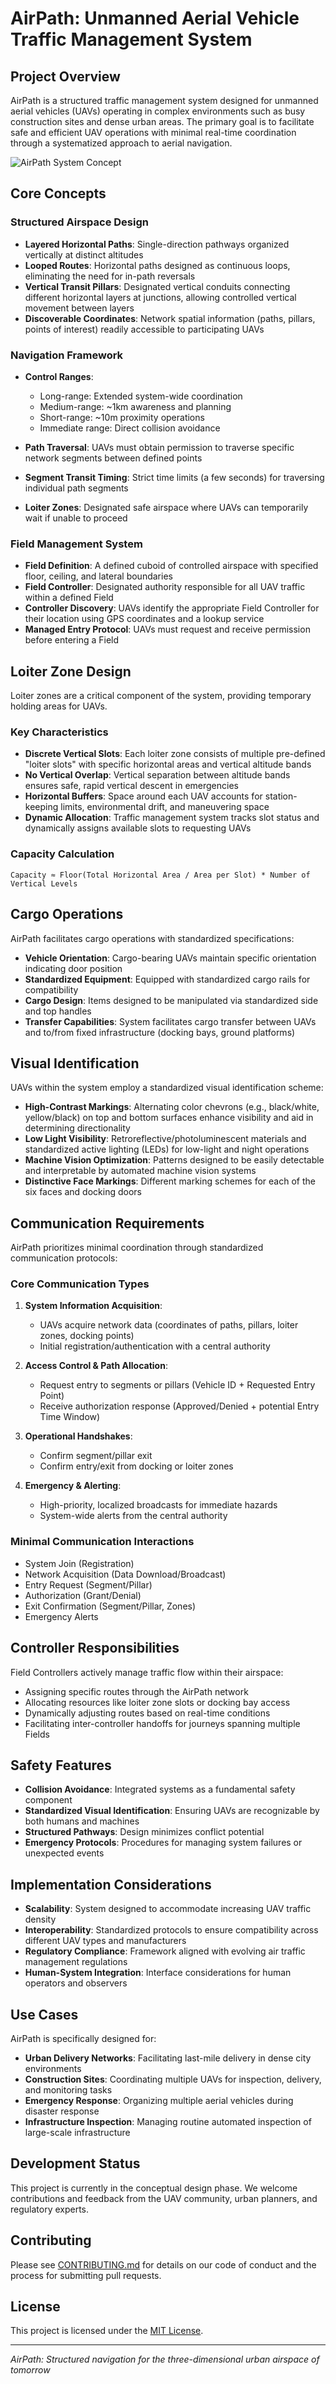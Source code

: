 # AirPath: Unmanned Aerial Vehicle Traffic Management System

## Project Overview

AirPath is a structured traffic management system designed for unmanned aerial vehicles (UAVs) operating in complex environments such as busy construction sites and dense urban areas. The primary goal is to facilitate safe and efficient UAV operations with minimal real-time coordination through a systematized approach to aerial navigation.

![AirPath System Concept](https://via.placeholder.com/800x400?text=AirPath+System+Visualization)

## Core Concepts

### Structured Airspace Design

- **Layered Horizontal Paths**: Single-direction pathways organized vertically at distinct altitudes
- **Looped Routes**: Horizontal paths designed as continuous loops, eliminating the need for in-path reversals
- **Vertical Transit Pillars**: Designated vertical conduits connecting different horizontal layers at junctions, allowing controlled vertical movement between layers
- **Discoverable Coordinates**: Network spatial information (paths, pillars, points of interest) readily accessible to participating UAVs

### Navigation Framework

- **Control Ranges**:
  - Long-range: Extended system-wide coordination
  - Medium-range: ~1km awareness and planning
  - Short-range: ~10m proximity operations
  - Immediate range: Direct collision avoidance

- **Path Traversal**: UAVs must obtain permission to traverse specific network segments between defined points
- **Segment Transit Timing**: Strict time limits (a few seconds) for traversing individual path segments
- **Loiter Zones**: Designated safe airspace where UAVs can temporarily wait if unable to proceed

### Field Management System

- **Field Definition**: A defined cuboid of controlled airspace with specified floor, ceiling, and lateral boundaries
- **Field Controller**: Designated authority responsible for all UAV traffic within a defined Field
- **Controller Discovery**: UAVs identify the appropriate Field Controller for their location using GPS coordinates and a lookup service
- **Managed Entry Protocol**: UAVs must request and receive permission before entering a Field

## Loiter Zone Design

Loiter zones are a critical component of the system, providing temporary holding areas for UAVs.

### Key Characteristics

- **Discrete Vertical Slots**: Each loiter zone consists of multiple pre-defined "loiter slots" with specific horizontal areas and vertical altitude bands
- **No Vertical Overlap**: Vertical separation between altitude bands ensures safe, rapid vertical descent in emergencies
- **Horizontal Buffers**: Space around each UAV accounts for station-keeping limits, environmental drift, and maneuvering space
- **Dynamic Allocation**: Traffic management system tracks slot status and dynamically assigns available slots to requesting UAVs

### Capacity Calculation

```
Capacity ≈ Floor(Total Horizontal Area / Area per Slot) * Number of Vertical Levels
```

## Cargo Operations

AirPath facilitates cargo operations with standardized specifications:

- **Vehicle Orientation**: Cargo-bearing UAVs maintain specific orientation indicating door position
- **Standardized Equipment**: Equipped with standardized cargo rails for compatibility
- **Cargo Design**: Items designed to be manipulated via standardized side and top handles
- **Transfer Capabilities**: System facilitates cargo transfer between UAVs and to/from fixed infrastructure (docking bays, ground platforms)

## Visual Identification

UAVs within the system employ a standardized visual identification scheme:

- **High-Contrast Markings**: Alternating color chevrons (e.g., black/white, yellow/black) on top and bottom surfaces enhance visibility and aid in determining directionality
- **Low Light Visibility**: Retroreflective/photoluminescent materials and standardized active lighting (LEDs) for low-light and night operations
- **Machine Vision Optimization**: Patterns designed to be easily detectable and interpretable by automated machine vision systems
- **Distinctive Face Markings**: Different marking schemes for each of the six faces and docking doors

## Communication Requirements

AirPath prioritizes minimal coordination through standardized communication protocols:

### Core Communication Types

1. **System Information Acquisition**:
   - UAVs acquire network data (coordinates of paths, pillars, loiter zones, docking points)
   - Initial registration/authentication with a central authority

2. **Access Control & Path Allocation**:
   - Request entry to segments or pillars (Vehicle ID + Requested Entry Point)
   - Receive authorization response (Approved/Denied + potential Entry Time Window)

3. **Operational Handshakes**:
   - Confirm segment/pillar exit
   - Confirm entry/exit from docking or loiter zones

4. **Emergency & Alerting**:
   - High-priority, localized broadcasts for immediate hazards
   - System-wide alerts from the central authority

### Minimal Communication Interactions

- System Join (Registration)
- Network Acquisition (Data Download/Broadcast)
- Entry Request (Segment/Pillar)
- Authorization (Grant/Denial)
- Exit Confirmation (Segment/Pillar, Zones)
- Emergency Alerts

## Controller Responsibilities

Field Controllers actively manage traffic flow within their airspace:

- Assigning specific routes through the AirPath network
- Allocating resources like loiter zone slots or docking bay access
- Dynamically adjusting routes based on real-time conditions
- Facilitating inter-controller handoffs for journeys spanning multiple Fields

## Safety Features

- **Collision Avoidance**: Integrated systems as a fundamental safety component
- **Standardized Visual Identification**: Ensuring UAVs are recognizable by both humans and machines
- **Structured Pathways**: Design minimizes conflict potential
- **Emergency Protocols**: Procedures for managing system failures or unexpected events

## Implementation Considerations

- **Scalability**: System designed to accommodate increasing UAV traffic density
- **Interoperability**: Standardized protocols to ensure compatibility across different UAV types and manufacturers
- **Regulatory Compliance**: Framework aligned with evolving air traffic management regulations
- **Human-System Integration**: Interface considerations for human operators and observers

## Use Cases

AirPath is specifically designed for:

- **Urban Delivery Networks**: Facilitating last-mile delivery in dense city environments
- **Construction Sites**: Coordinating multiple UAVs for inspection, delivery, and monitoring tasks
- **Emergency Response**: Organizing multiple aerial vehicles during disaster response
- **Infrastructure Inspection**: Managing routine automated inspection of large-scale infrastructure

## Development Status

This project is currently in the conceptual design phase. We welcome contributions and feedback from the UAV community, urban planners, and regulatory experts.

## Contributing

Please see [CONTRIBUTING.md](CONTRIBUTING.md) for details on our code of conduct and the process for submitting pull requests.

## License

This project is licensed under the [MIT License](LICENSE).

---

*AirPath: Structured navigation for the three-dimensional urban airspace of tomorrow*

